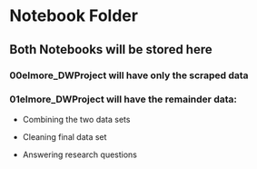 # Notebook Folder

## Both Notebooks will be stored here

### 00elmore_DWProject will have only the scraped data

### 01elmore_DWProject will have the remainder data:

- Combining the two data sets

- Cleaning final data set

- Answering research questions
